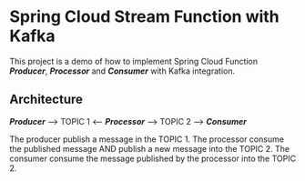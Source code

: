 # Spring Cloud Stream Function with Kafka

This project is a demo of how to implement Spring Cloud Function ___Producer___, ___Processor___ and ___Consumer___ with Kafka integration.

## Architecture

___Producer___ --> TOPIC 1 <-- ___Processor___ --> TOPIC 2 --> ___Consumer___

The producer publish a message in the TOPIC 1. 
The processor consume the published message AND publish a new message into the TOPIC 2.
The consumer consume the message published by the processor into the TOPIC 2.